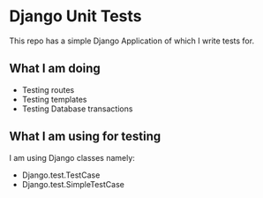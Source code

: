 # Django Unit Tests
This repo has a simple Django Application of which I write tests for.

## What I am doing 
- Testing routes
- Testing templates 
- Testing Database transactions

## What I am using for testing
I am using Django classes namely:
- Django.test.TestCase
- Django.test.SimpleTestCase

